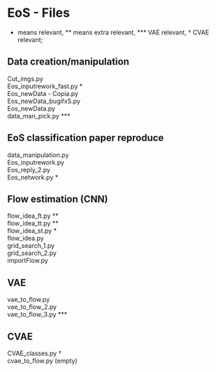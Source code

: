 # EoS - Files
* means relevant, ** means extra relevant, *** VAE relevant, † CVAE relevant;

## Data creation/manipulation
Cut_imgs.py\
Eos_inputrework_fast.py *\
Eos_newData - Copia.py\
Eos_newData_bugifxS.py\
Eos_newData.py\
data_man_pick.py ***

## EoS classification paper reproduce
data_manipulation.py\
Eos_inputrework.py\
Eos_reply_2.py\
Eos_network.py *

## Flow estimation (CNN)
flow_idea_ft.py **\
flow_idea_tt.py **\
flow_idea_st.py *\
flow_idea.py\
grid_search_1.py\
grid_search_2.py\
importFlow.py

## VAE
vae_to_flow.py \
vae_to_flow_2.py \
vae_to_flow_3.py ***

## CVAE
CVAE_classes.py † \
cvae_to_flow.py (empty)
